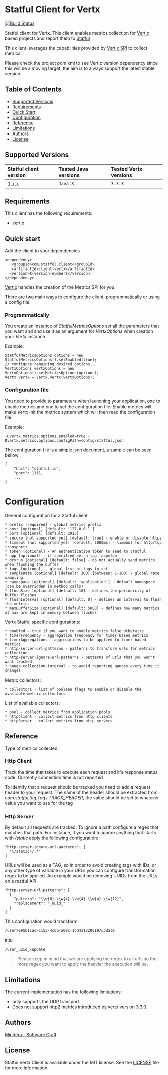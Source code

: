 Statful Client for Vertx
==============

[![Build Status](https://travis-ci.org/statful/statful-client-vertx.svg?branch=master)](https://travis-ci.org/statful/statful-client-vertx)

Statful client for Vertx. This client enables metrics collection for [Vert.x](http://vertx.io/) based projects and report them to [Statful](http://statful.com/)

This client leverages the capabilities provided by [Vert.x SPI](http://vertx.io/docs/apidocs/io/vertx/core/spi/metrics/VertxMetrics.html) to collect metrics.

Please check the project pom.xml to see Vert.x version dependency since this will be a moving target, the aim is to always support the latest stable version.

## Table of Contents

* [Supported Versions](#supported-versions)
* [Requirements](#requirements)
* [Quick Start](#quick-start)
* [Configuration](#configuration)
* [Reference](#reference)
* [Limitations](#limitations)
* [Authors](#authors)
* [License](#license)

## Supported Versions

| Statful client version | Tested Java versions  | Tested Vertx versions
|:---|:---|:---|
| 1.x.x | `Java 8` | `3.3.3` |

## Requirements

This client has the following requirements:

* [vert.x](http://vertx.io/) 

## Quick start

Add the client to your dependencies

    <dependency>
       <groupId>com.statful.client</groupId>
       <artifactId>client-vertx</artifactId>
      <version>${version-number}</version>
    </dependency>

[Vert.x](http://vertx.io/) handles the creation of the Metrics SPI for you.

There are two main ways to configure the client, programmatically or using a config file.

### Programmatically

You create an instance of *StatfulMetricsOptions* set all the parameters that you want and and use it as an argument for *VertxOptions* when creation your *Vertx* instance.

Example:

    StatfulMetricsOptions options = new StatfulMetricsOptions().setEnabled(true);
    // configure remaining desired options...
    VertxOptions vertxOptions = new VertxOptions().setMetricsOptions(options);
    Vertx vertx = Vertx.vertx(vertxOptions);

### Configuration file

You need to provide to parameters when launching your application, one to enable metrics and one to set the configuration file. Enable metrics will make *Vertx* init the metrics system which will then read the configuration file.

Example:

    -Dvertx.metrics.options.enabled=true -Dvertx.metrics.options.configPath=config/statful.json

The configuration file is a simple json document, a sample can be seen bellow

    {
        "host": "statful.io",
        "port": 1111,
        ...
    }

# Configuration

General configuration for a Statful client.

    * prefix [required] - global metrics prefix
    * host [optional] [default: '127.0.0.1']
    * port [optional] [default: 2013]
    * secure [not supported yet] [default: true] - enable or disable https
    * timeout [not supported yet] [default: 2000ms] - timeout for http/tcp transports
    * token [optional] - An authentication token to send to Statful
    * app [optional] - if specified set a tag ‘app=foo’
    * dryrun [optional] [default: false] - do not actually send metrics when flushing the buffer
    * tags [optional] - global list of tags to set
    * sampleRate [optional] [default: 100] [between: 1-100] - global rate sampling
    * namespace [optional] [default: ‘application’] - default namespace (can be overridden in method calls)
    * flushSize [optional] [default: 10] - defines the periodicity of buffer flushes
    * flushInterval [optional] [default: 0] - defines an interval to flush the metrics
    * maxBufferSize [optional] [default: 5000] - defines how many metrics at max are kept in memory between flushes

Vertx Statful specific configurations:

    * enabled - true if you want to enable metrics false otherwise
    * timerFrequency - aggregation frequency for timer based metrics
    * timerAggregations - aggregations to be applied to timer based metrics
    * http-server-url-patterns - patterns to transform urls for metrics collection
    * http-server-ignore-url-patterns - patterns of urls that you won't want tracked
    * gauge-collection-interval - to avoid reporting gauges every time it changes
    
Metric collectors:

    * collectors - list of boolean flags to enable or disable the available metric collectors
     
List of available collectors:

    * pool - collect metrics from application pools
    * httpClient - collect metrics from http clients
    * httpServer - collect metrics from http servers
    
## Reference

Type of metrics collected:

### Http Client

Track the time that takes to execute each request and it's response status code. Currently connection time is not reported

To identify that a request should be tracked you need to add a request header to your request. The name of the header should be extracted from: *com.statful.tag.Tags.TRACK_HEADER*, the value should be set to whatever value you want to use for the tag

### Http Server

By default all requests are tracked. To ignore a path configure a regex that matches that path. For instance, if you want to ignore anything that starts with */static* apply the following configuration:

    "http-server-ignore-url-patterns": [
      "\/static\/.*"
    ]

URLs will be used as a TAG, so in order to avoid creating tags with IDs, or any other type of variable in your URLs you can configure transformation regex to be applied. An example would be removing UUIDs from the URLs on a restful API

    "http-server-url-patterns": [
      {
        "pattern": "\\w{8}-\\w{4}-\\w{4}-\\w{4}-\\w{12}",
        "replacement": "_uuid_"
      }
    ]

This configuration would transform

    /user/095b1cac-c153-4c6b-a09c-1bd4a1220019/update

into

    /user_uuid_/update

> Please keep in mind that we are applying the regex to all urls so the more regex you want to apply the heavier the execution will be.

## Limitations

The current implementation has the following limitations:

* only supports the UDP transport.
* Does not support http2 metrics introduced by vertx version 3.3.0.

## Authors

[Mindera - Software Craft](https://github.com/Mindera)

## License

Statful Vertx Client is available under the MIT license. See the [LICENSE](https://raw.githubusercontent.com/statful/statful-client-vertx/master/LICENSE) file for more information.